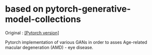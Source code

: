 # based on pytorch-generative-model-collections
Original : [[Pytorch version]](https://github.com/znxlwm/pytorch-generative-model-collections)

Pytorch implementation of various GANs in order to asses Age-related macular degeneration (AMD) - eye disease.
